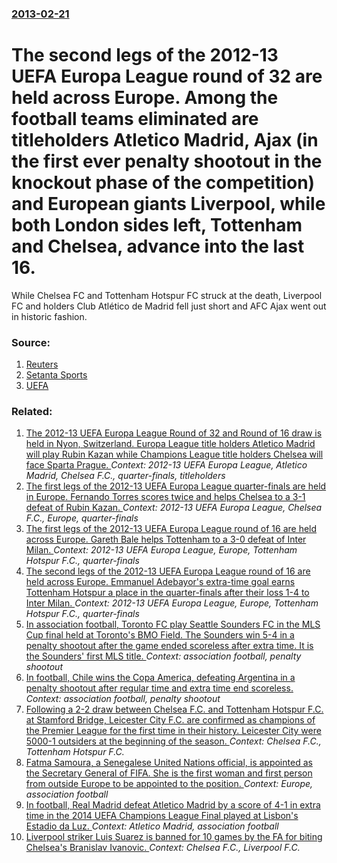 ### [2013-02-21](/news/2013/02/21/index.md)

# The second legs of the 2012-13 UEFA Europa League round of 32 are held across Europe. Among the football teams eliminated are titleholders Atletico Madrid, Ajax (in the first ever penalty shootout in the knockout phase of the competition) and European giants Liverpool, while both London sides left, Tottenham and Chelsea, advance into the last 16. 

While Chelsea FC and Tottenham Hotspur FC struck at the death, Liverpool FC and holders Club Atl&#233;tico de Madrid fell just short and AFC Ajax went out in historic fashion.


### Source:

1. [Reuters](http://www.reuters.com/article/2013/02/21/uk-soccer-europa-atletico-idUKBRE91K16820130221)
2. [Setanta Sports](http://edit.setanta.com/ien/Articles/2013/02/21/Europa-League-round-up/gnid-158920/)
3. [UEFA](http://www.uefa.com/uefaeuropaleague/news/newsid=1922632.html)

### Related:

1. [The 2012-13 UEFA Europa League Round of 32 and Round of 16 draw is held in Nyon, Switzerland. Europa League title holders Atletico Madrid will play Rubin Kazan while Champions League title holders Chelsea will face Sparta Prague. ](/news/2012/12/20/the-2012a13-uefa-europa-league-round-of-32-and-round-of-16-draw-is-held-in-nyon-switzerland-europa-league-title-holders-atla-c-tico-madrid.md) _Context: 2012-13 UEFA Europa League, Atletico Madrid, Chelsea F.C., quarter-finals, titleholders_
2. [The first legs of the 2012-13 UEFA Europa League quarter-finals are held in Europe. Fernando Torres scores twice and helps Chelsea to a 3-1 defeat of Rubin Kazan. ](/news/2013/04/4/the-first-legs-of-the-2012a13-uefa-europa-league-quarter-finals-are-held-in-europe-fernando-torres-scores-twice-and-helps-chelsea-to-a-3a.md) _Context: 2012-13 UEFA Europa League, Chelsea F.C., Europe, quarter-finals_
3. [The first legs of the 2012-13 UEFA Europa League round of 16 are held across Europe. Gareth Bale helps Tottenham to a 3-0 defeat of Inter Milan. ](/news/2013/03/7/the-first-legs-of-the-2012a13-uefa-europa-league-round-of-16-are-held-across-europe-gareth-bale-helps-tottenham-to-a-3a0-defeat-of-inte.md) _Context: 2012-13 UEFA Europa League, Europe, Tottenham Hotspur F.C., quarter-finals_
4. [The second legs of the 2012-13 UEFA Europa League round of 16 are held across Europe. Emmanuel Adebayor's extra-time goal earns Tottenham Hotspur a place in the quarter-finals after their loss 1-4 to Inter Milan. ](/news/2013/03/14/the-second-legs-of-the-2012a13-uefa-europa-league-round-of-16-are-held-across-europe-emmanuel-adebayor-s-extra-time-goal-earns-tottenham.md) _Context: 2012-13 UEFA Europa League, Europe, Tottenham Hotspur F.C., quarter-finals_
5. [In association football, Toronto FC play Seattle Sounders FC in the MLS Cup final held at Toronto's BMO Field. The Sounders win 5-4 in a penalty shootout after the game ended scoreless after extra time. It is the Sounders' first MLS title. ](/news/2016/12/10/in-association-football-toronto-fc-play-seattle-sounders-fc-in-the-mls-cup-final-held-at-toronto-s-bmo-field-the-sounders-win-5a4-in-a-p.md) _Context: association football, penalty shootout_
6. [In football, Chile wins the Copa America, defeating Argentina in a penalty shootout after regular time and extra time end scoreless. ](/news/2016/06/26/in-football-chile-wins-the-copa-ama-c-rica-defeating-argentina-in-a-penalty-shootout-after-regular-time-and-extra-time-end-scoreless.md) _Context: association football, penalty shootout_
7. [Following a 2-2 draw between Chelsea F.C. and Tottenham Hotspur F.C. at Stamford Bridge, Leicester City F.C. are confirmed as champions of the Premier League for the first time in their history. Leicester City were 5000-1 outsiders at the beginning of the season. ](/news/2016/05/2/following-a-2-2-draw-between-chelsea-f-c-and-tottenham-hotspur-f-c-at-stamford-bridge-leicester-city-f-c-are-confirmed-as-champions-of-t.md) _Context: Chelsea F.C., Tottenham Hotspur F.C._
8. [Fatma Samoura, a Senegalese United Nations official, is appointed as the Secretary General of FIFA. She is the first woman and first person from outside Europe to be appointed to the position. ](/news/2016/05/13/fatma-samoura-a-senegalese-united-nations-official-is-appointed-as-the-secretary-general-of-fifa-she-is-the-first-woman-and-first-person.md) _Context: Europe, association football_
9. [In football, Real Madrid defeat Atletico Madrid by a score of 4-1 in extra time in the 2014 UEFA Champions League Final played at Lisbon's Estadio da Luz. ](/news/2014/05/24/in-football-real-madrid-defeat-atla-c-tico-madrid-by-a-score-of-4-1-in-extra-time-in-the-2014-uefa-champions-league-final-played-at-lisbon-s.md) _Context: Atletico Madrid, association football_
10. [Liverpool striker Luis Suarez is banned for 10 games by the FA for biting Chelsea's Branislav Ivanovic. ](/news/2013/04/24/liverpool-striker-luis-sua-rez-is-banned-for-10-games-by-the-fa-for-biting-chelsea-s-branislav-ivanovia.md) _Context: Chelsea F.C., Liverpool F.C._
